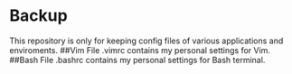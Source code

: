 # Backup
This repository is only for keeping config files of various applications and enviroments.
##Vim
File .vimrc contains my personal settings for Vim.
##Bash
File .bashrc contains my personal settings for Bash terminal.

